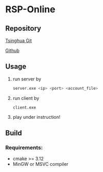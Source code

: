 # RSP-Online

## Repository

[Tsinghua Git](https://git.tsinghua.edu.cn/donghy23/extra-experiment-rsp-online)

[Github](https://github.com/FHYQ-Dong/RSP-Online)

## Usage

1. run server by

   ```bash
   server.exe <ip> <port> <account_file>
   ```
2. run client by

   ```
   client.exe
   ```
3. play under instruction!

## Build

### Requirements:

- cmake >= 3.12
- MinGW or MSVC compiler

